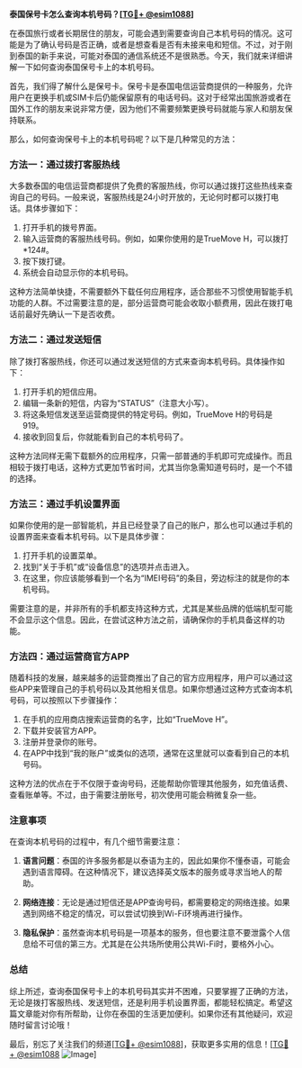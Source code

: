 **泰国保号卡怎么查询本机号码？[[TG💪+ @esim1088](https://t.me/s/esim1088)]**

在泰国旅行或者长期居住的朋友，可能会遇到需要查询自己本机号码的情况。这可能是为了确认号码是否正确，或者是想查看是否有未接来电和短信。不过，对于刚到泰国的新手来说，可能对泰国的通信系统还不是很熟悉。今天，我们就来详细讲解一下如何查询泰国保号卡上的本机号码。

首先，我们得了解什么是保号卡。保号卡是泰国电信运营商提供的一种服务，允许用户在更换手机或SIM卡后仍能保留原有的电话号码。这对于经常出国旅游或者在国外工作的朋友来说非常方便，因为他们不需要频繁更换号码就能与家人和朋友保持联系。

那么，如何查询保号卡上的本机号码呢？以下是几种常见的方法：

### 方法一：通过拨打客服热线

大多数泰国的电信运营商都提供了免费的客服热线，你可以通过拨打这些热线来查询自己的号码。一般来说，客服热线是24小时开放的，无论何时都可以拨打电话。具体步骤如下：

1. 打开手机的拨号界面。
2. 输入运营商的客服热线号码。例如，如果你使用的是TrueMove H，可以拨打*124#。
3. 按下拨打键。
4. 系统会自动显示你的本机号码。

这种方法简单快捷，不需要额外下载任何应用程序，适合那些不习惯使用智能手机功能的人群。不过需要注意的是，部分运营商可能会收取小额费用，因此在拨打电话前最好先确认一下是否收费。

### 方法二：通过发送短信

除了拨打客服热线，你还可以通过发送短信的方式来查询本机号码。具体操作如下：

1. 打开手机的短信应用。
2. 编辑一条新的短信，内容为“STATUS”（注意大小写）。
3. 将这条短信发送至运营商提供的特定号码。例如，TrueMove H的号码是919。
4. 接收到回复后，你就能看到自己的本机号码了。

这种方法同样无需下载额外的应用程序，只需一部普通的手机即可完成操作。而且相较于拨打电话，这种方式更加节省时间，尤其当你急需知道号码时，是一个不错的选择。

### 方法三：通过手机设置界面

如果你使用的是一部智能机，并且已经登录了自己的账户，那么也可以通过手机的设置界面来查看本机号码。以下是具体步骤：

1. 打开手机的设置菜单。
2. 找到“关于手机”或“设备信息”的选项并点击进入。
3. 在这里，你应该能够看到一个名为“IMEI号码”的条目，旁边标注的就是你的本机号码。

需要注意的是，并非所有的手机都支持这种方式，尤其是某些品牌的低端机型可能不会显示这个信息。因此，在尝试这种方法之前，请确保你的手机具备这样的功能。

### 方法四：通过运营商官方APP

随着科技的发展，越来越多的运营商推出了自己的官方应用程序，用户可以通过这些APP来管理自己的手机号码以及其他相关信息。如果你想通过这种方式查询本机号码，可以按照以下步骤操作：

1. 在手机的应用商店搜索运营商的名字，比如“TrueMove H”。
2. 下载并安装官方APP。
3. 注册并登录你的账号。
4. 在APP中找到“我的账户”或类似的选项，通常在这里就可以查看到自己的本机号码。

这种方法的优点在于不仅限于查询号码，还能帮助你管理其他服务，如充值话费、查看账单等。不过，由于需要注册账号，初次使用可能会稍微复杂一些。

### 注意事项

在查询本机号码的过程中，有几个细节需要注意：

1. **语言问题**：泰国的许多服务都是以泰语为主的，因此如果你不懂泰语，可能会遇到语言障碍。在这种情况下，建议选择英文版本的服务或寻求当地人的帮助。
   
2. **网络连接**：无论是通过短信还是APP查询号码，都需要稳定的网络连接。如果遇到网络不稳定的情况，可以尝试切换到Wi-Fi环境再进行操作。

3. **隐私保护**：虽然查询本机号码是一项基本的服务，但也要注意不要泄露个人信息给不可信的第三方。尤其是在公共场所使用公共Wi-Fi时，要格外小心。

### 总结

综上所述，查询泰国保号卡上的本机号码其实并不困难，只要掌握了正确的方法，无论是拨打客服热线、发送短信，还是利用手机设置界面，都能轻松搞定。希望这篇文章能对你有所帮助，让你在泰国的生活更加便利。如果你还有其他疑问，欢迎随时留言讨论哦！

最后，别忘了关注我们的频道[[TG💪+ @esim1088](https://t.me/s/esim1088)]，获取更多实用的信息！[[TG💪+ @esim1088](https://t.me/s/esim1088) ![Image](https://i.postimg.cc/4NQfJmqS/Snipaste-2025-05-13-00-14-12.png)]